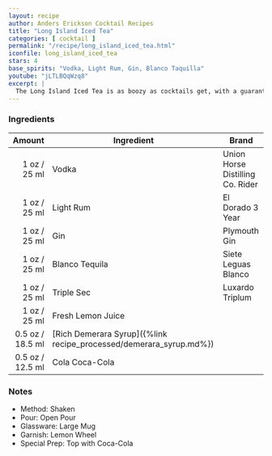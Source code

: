 ```yaml
---
layout: recipe
author: Anders Erickson Cocktail Recipes
title: "Long Island Iced Tea"
categories: [ cocktail ]
permalink: "/recipe/long_island_iced_tea.html"
iconfile: long_island_iced_tea
stars: 4
base_spirits: "Vodka, Light Rum, Gin, Blanco Taquilla"
youtube: "jLTLBQqWzq8"
excerpt: |
  The Long Island Iced Tea is as boozy as cocktails get, with a guaranteed hangover. But with four liquors, one liqueur, lemon and cola, it somehow works.
---
```


### Ingredients

| Amount | Ingredient                                               | Brand                            |
| -----: | -------------------------------------------------------- | -------------------------------- |
|   1 oz / 25 ml | Vodka                                                    | Union Horse Distilling Co. Rider |
|   1 oz / 25 ml | Light Rum                                                | El Dorado 3 Year                 |
|   1 oz / 25 ml | Gin                                                      | Plymouth Gin                     |
|   1 oz / 25 ml | Blanco Tequila                                           | Siete Leguas Blanco              |
|   1 oz / 25 ml | Triple Sec                                               | Luxardo Triplum                  |
|   1 oz / 25 ml | Fresh Lemon Juice                                        |
| 0.5 oz / 18.5 ml | [Rich Demerara Syrup]({%link recipe_processed/demerara_syrup.md%}) |
| 0.5 oz / 12.5 ml | Cola Coca-Cola                                           |

### Notes

- Method: Shaken
- Pour: Open Pour
- Glassware: Large Mug
- Garnish: Lemon Wheel
- Special Prep: Top with Coca-Cola
